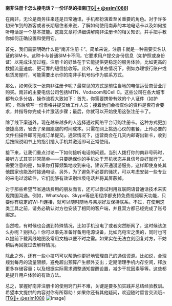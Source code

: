 **南非注册卡怎么接电话？一份详尽的指南[[TG💪+ @esim1088](https://t.me/s/esim1088)]**

在南非，无论是商务往来还是日常通讯，手机都扮演着至关重要的角色。对于许多初来乍到的游客或者长期居住者来说，了解如何使用南非的本地电话卡以及如何接听电话是一个基本技能。这篇文章将详细讲解南非注册卡的相关知识，并手把手教你如何正确设置和使用它。

首先，我们需要明确什么是“南非注册卡”。简单来说，注册卡就是一种需要实名认证的SIM卡。这种卡与普通SIM卡不同，它要求用户提交身份信息（如护照或身份证）以完成注册过程。注册卡的好处在于它能提供更稳定的服务体验，比如更高的数据流量速度、更可靠的短信接收等。此外，在某些情况下，例如办理银行账户或租赁房屋时，可能需要出示你的南非手机号码作为联系方式。

那么，如何获取一张南非注册卡呢？最常见的方式是前往当地的电信运营商营业厅购买。南非的主要电信公司包括MTN、Vodacom和Cell C。这些公司在各大城市都有众多分店，操作流程大致如下：首先，你需要携带有效的个人证件（如护照），然后填写一份表格并提交给工作人员；接着他们会检查你的资料是否符合要求，并指导你完成卡片激活步骤；最后，你就可以开始使用这张注册卡了。

除了线下渠道外，现在越来越多的人选择通过网络平台订购注册卡。这种方式更加便捷高效，省去了亲自跑腿的时间成本。只需在网上挑选心仪的套餐，上传必要的文件扫描件即可完成订单提交。通常情况下，运营商会在几天内邮寄出新卡，收到后按照说明书上的指引插入手机并激活即可正常使用。

接下来，让我们重点讨论一下如何接听电话的问题。当别人拨打你的南非号码时，接听方式其实非常简单——只要确保你的手机处于开机状态并且信号良好就行了。需要注意的是，如果你打算频繁地收到来电，建议开通漫游服务，这样即使身处其他国家也能及时接通电话。另外，为了避免不必要的骚扰，可以考虑安装一些专业的来电过滤软件，它们能够有效识别垃圾电话并将其屏蔽掉。

对于那些希望节省通话费用的朋友而言，还可以尝试利用互联网语音通话技术来实现跨国沟通。例如，WhatsApp、Skype等应用程序都支持免费视频聊天功能，只要你有稳定的Wi-Fi连接，就可以随时随地与亲朋好友保持联系。不过，在使用这类工具之前，请务必确认对方也安装了相同的客户端，并且双方都已经完成了账号绑定。

当然啦，有时候也会遇到特殊情况，比如手机没电了或者突然断网了，这时候该怎么办呢？别担心！你可以事先准备好备用电源设备，比如充电宝之类的，同时也可以提前下载离线地图及常用文档以便不时之需。如果实在无法立刻回复对方，不妨稍后再回拨过去解释情况。

除此之外，还有一些小技巧可以帮助你更好地管理自己的通信资源。比如说，合理规划每月的流量限额，避免超出预算产生额外支出；定期清理手机内存空间，释放更多存储容量；以及根据实际需求调整通知提醒设置，减少干扰因素等等。这些都是提升用户体验的有效方法。

总之，掌握好南非注册卡的使用窍门并不难，关键是要多加实践并总结经验教训。希望本文提供的内容对你有所帮助！如果你还有其他疑问，欢迎随时留言交流哦~ [[TG💪+ @esim1088](https://t.me/s/esim1088) ![Image](https://i.postimg.cc/4NQfJmqS/Snipaste-2025-05-13-00-14-12.png)]